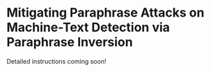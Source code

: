 
# Mitigating Paraphrase Attacks on Machine-Text Detection via Paraphrase Inversion

Detailed instructions coming soon!
